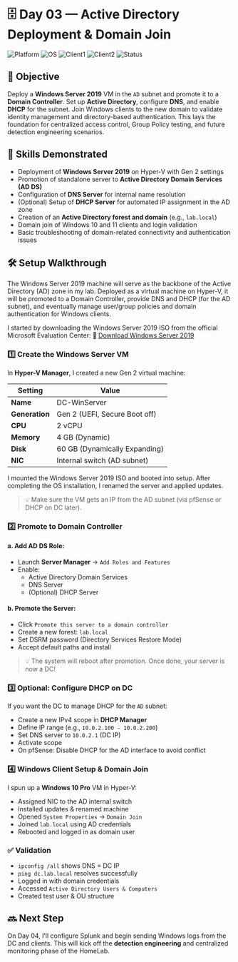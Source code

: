 # 🗄️ Day 03 — Active Directory Deployment & Domain Join

![Platform](https://img.shields.io/badge/platform-HyperV-blue?logo=windows)
![OS](https://img.shields.io/badge/Windows%20Server-2019-lightgrey?logo=windows)
![Client1](https://img.shields.io/badge/Windows%2010-blue?logo=windows)
![Client2](https://img.shields.io/badge/Windows%2011-blueviolet?logo=windows)
![Status](https://img.shields.io/badge/status-in--progress-yellow)

## 🎯 Objective

Deploy a **Windows Server 2019** VM in the `AD` subnet and promote it to a **Domain Controller**. Set up **Active Directory**, configure **DNS**, and enable **DHCP** for the subnet. Join Windows clients to the new domain to validate identity management and directory-based authentication. This lays the foundation for centralized access control, Group Policy testing, and future detection engineering scenarios.


## 🧠 Skills Demonstrated

- Deployment of **Windows Server 2019** on Hyper-V with Gen 2 settings  
- Promotion of standalone server to **Active Directory Domain Services (AD DS)**  
- Configuration of **DNS Server** for internal name resolution  
- (Optional) Setup of **DHCP Server** for automated IP assignment in the AD zone  
- Creation of an **Active Directory forest and domain** (e.g., `lab.local`)  
- Domain join of Windows 10 and 11 clients and login validation  
- Basic troubleshooting of domain-related connectivity and authentication issues

## 🛠️ Setup Walkthrough

The Windows Server 2019 machine will serve as the backbone of the Active Directory (AD) zone in my lab. Deployed as a virtual machine on Hyper-V, it will be promoted to a Domain Controller, provide DNS and DHCP (for the AD subnet), and eventually manage user/group policies and domain authentication for Windows clients.

I started by downloading the Windows Server 2019 ISO from the official Microsoft Evaluation Center: 🔗 [Download Windows Server 2019](https://www.microsoft.com/en-in/evalcenter/evaluate-windows-server-2019)

### 1️⃣ Create the Windows Server VM

In **Hyper-V Manager**, I created a new Gen 2 virtual machine:

| Setting       | Value                          |
|---------------|---------------------------------|
| **Name**      | DC-WinServer                   |
| **Generation**| Gen 2 (UEFI, Secure Boot off)   |
| **CPU**       | 2 vCPU                          |
| **Memory**    | 4 GB (Dynamic)                  |
| **Disk**      | 60 GB (Dynamically Expanding)   |
| **NIC**       | Internal switch (AD subnet)     |

I mounted the Windows Server 2019 ISO and booted into setup. After completing the OS installation, I renamed the server and applied updates.

> 💡 Make sure the VM gets an IP from the AD subnet (via pfSense or DHCP on DC later).

### 2️⃣ Promote to Domain Controller

#### a. Add AD DS Role:
- Launch **Server Manager** → `Add Roles and Features`
- Enable: 
  - Active Directory Domain Services
  - DNS Server
  - (Optional) DHCP Server

#### b. Promote the Server:
- Click `Promote this server to a domain controller`
- Create a new forest: `lab.local`
- Set DSRM password (Directory Services Restore Mode)
- Accept default paths and install

> 💡 The system will reboot after promotion. Once done, your server is now a DC!

### 3️⃣ Optional: Configure DHCP on DC

If you want the DC to manage DHCP for the `AD` subnet:

- Create a new IPv4 scope in **DHCP Manager**
- Define IP range (e.g., `10.0.2.100 - 10.0.2.200`)
- Set DNS server to `10.0.2.1` (DC IP)
- Activate scope
- On pfSense: Disable DHCP for the AD interface to avoid conflict

### 4️⃣ Windows Client Setup & Domain Join

I spun up a **Windows 10 Pro** VM in Hyper-V:

- Assigned NIC to the AD internal switch
- Installed updates & renamed machine
- Opened `System Properties` → `Domain Join`
- Joined `lab.local` using AD credentials
- Rebooted and logged in as domain user

### ✅ Validation

- `ipconfig /all` shows DNS = DC IP
- `ping dc.lab.local` resolves successfully
- Logged in with domain credentials
- Accessed `Active Directory Users & Computers`
- Created test user & OU structure

## 🔜 Next Step

On Day 04, I’ll configure Splunk and begin sending Windows logs from the DC and clients. This will kick off the **detection engineering** and centralized monitoring phase of the HomeLab.

